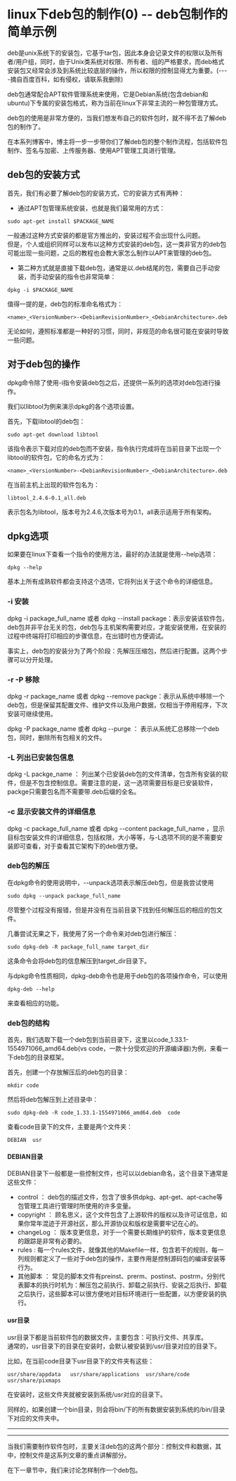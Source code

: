 # linux下deb包的制作(0) -- deb包制作的简单示例
deb是unix系统下的安装包，它基于tar包，因此本身会记录文件的权限以及所有者/用户组，同时，由于Unix类系统对权限、所有者、组的严格要求，而deb格式安装包又经常会涉及到系统比较底层的操作，所以权限的控制显得尤为重要。(----摘自百度百科，如有侵权，请联系我删除)      

deb包通常配合APT软件管理系统来使用，它是Debian系统(包含debian和ubuntu)下专属的安装包格式，称为当前在linux下非常主流的一种包管理方式。  

deb包的使用是非常方便的，当我们想发布自己的软件包时，就不得不去了解deb包的制作了。  

在本系列博客中，博主将一步一步带你们了解deb包的整个制作流程，包括软件包制作、签名与加密、上传服务器、使用APT管理工具进行管理。  

## deb包的安装方式
首先，我们有必要了解deb包的安装方式，它的安装方式有两种：
* 通过APT包管理系统安装，也就是我们最常用的方式：
```
sudo apt-get install $PACKAGE_NAME
```
一般通过这种方式安装的都是官方推出的，安装过程不会出现什么问题。  
但是，个人或组织同样可以发布以这种方式安装的deb包，这一类非官方的deb包可能出现一些问题，之后的教程也会教大家怎么制作以APT来管理的deb包。  

* 第二种方式就是直接下载deb包，通常是以.deb结尾的包，需要自己手动安装，而手动安装的指令也非常简单：
```
dpkg -i $PACKAGE_NAME
```

值得一提的是，deb包的标准命名格式为：
```
<name>_<VersionNumber>-<DebianRevisionNumber>_<DebianArchitecture>.deb
```  
无论如何，遵照标准都是一种好的习惯，同时，非规范的命名很可能在安装时导致一些问题。  


## 对于deb包的操作
dpkg命令除了使用-i指令安装deb包之后，还提供一系列的选项对deb包进行操作。  

我们以libtool为例来演示dpkg的各个选项设置。  

首先，下载libtool的deb包：

    sudo apt-get download libtool  
该指令表示下载对应的deb包而不安装，指令执行完成将在当前目录下出现一个libtool的软件包，它的命名方式为：

    <name>_<VersionNumber>-<DebianRevisionNumber>_<DebianArchitecture>.deb
在当前主机上出现的软件包名为：

    libtool_2.4.6-0.1_all.deb
表示包名为libtool，版本号为2.4.6,次版本号为0.1，all表示适用于所有架构。  


## dpkg选项
如果要在linux下查看一个指令的使用方法，最好的办法就是使用--help选项：

    dpkg --help
基本上所有成熟软件都会支持这个选项，它将列出关于这个命令的详细信息。  

### -i 安装
dpkg -i package_full_name 或者 dpkg --install package：表示安装该软件包，deb包并非平台无关的包，deb包与主机架构需要对应，才能安装使用，在安装的过程中终端将打印相应的步骤信息，在出错时也方便调试。 

事实上，deb包的安装分为了两个阶段：先解压压缩包，然后进行配置。这两个步骤可以分开处理。  

### -r -P 移除
dpkg -r package_name 或者 dpkg --remove packge：表示从系统中移除一个deb包，但是保留其配置文件、维护文件以及用户数据，仅相当于停用程序，下次安装可继续使用。  

dpkg -P package_name 或者 dpkg --purge ： 表示从系统汇总移除一个deb包，同时，删除所有包相关的文件。  

### -L 列出已安装包信息
dpkg -L packge_name ： 列出某个已安装deb包的文件清单，包含所有安装的软件，但是不包含控制信息。需要注意的是，这一选项需要目标是已安装软件，packge只需要包名而不需要带.deb后缀的全名。  

### -c 显示安装文件的详细信息
dpkg -c package_full_name 或者 dpkg --content package_full_name ，显示目标包安装文件的详细信息，包括权限，大小等等，与-L选项不同的是不需要安装即可查看，对于查看其它架构下的deb很方便。  

### deb包的解压
在dpkg命令的使用说明中，--unpack选项表示解压deb包，但是我尝试使用
```
sudo dpkg --unpack package_full_name
```
尽管整个过程没有报错，但是并没有在当前目录下找到任何解压后的相应的包文件。   

几番尝试无果之下，我使用了另一个命令来对deb包进行解压：
```
sudo dpkg-deb -R package_full_name target_dir
```
这条命令会将deb包的信息解压到target_dir目录下。  

与dpkg命令性质相同，dpkg-deb命令也是用于deb包的各项操作命令，可以使用
```
dpkg-deb --help 
```
来查看相应的功能。  

### deb包的结构
首先，我们选取下载一个deb包到当前目录下，这里以code_1.33.1-1554971066_amd64.deb(vs code，一款十分受欢迎的开源编译器)为例，来看一下deb包的目录框架。  

首先，创建一个存放解压后的deb包的目录：

    mkdir code
然后将deb包解压到上述目录中：

    sudo dpkg-deb -R code_1.33.1-1554971066_amd64.deb  code

查看code目录下的文件，主要是两个文件夹：

    DEBIAN  usr

#### DEBIAN目录
DEBIAN目录下一般都是一些控制文件，也可以以debian命名，这个目录下通常是这些文件：
* control ： deb包的描述文件，包含了很多供dpkg、apt-get、apt-cache等包管理工具进行管理时所使用的许多变量。  
* copyright ： 顾名思义，这个文件包含了上游软件的版权以及许可证信息，如果你常年混迹于开源社区，那么开源协议和版权是需要牢记在心的。  
* changeLog ： 版本变更信息，对于一个需要长期维护的软件，版本变更信息的跟踪是非常有必要的。  
* rules : 每一个rules文件，就像其他的Makefile一样，包含若干的规则，每一列规则都定义了一些对于deb包的操作，主要作用是控制源码包的编译安装等行为。  
* 其他脚本 ： 常见的脚本文件有preinst、prerm、postinst、postrm，分别代表脚本的执行时机为：解压包之前执行、卸载之前执行、安装之后执行、卸载之后执行，这些脚本可以很方便地对目标环境进行一些配置，以方便安装的执行。  


#### usr目录
usr目录下都是当前软件包的数据文件，主要包含：可执行文件、共享库。   
通常的，usr目录下的目录在安装时，会默认被安装到/usr/目录对应的目录下。   

比如，在当前code目录下usr目录下的文件夹有这些：  

    usr/share/appdata   usr/share/applications  usr/share/code  usr/share/pixmaps  

在安装时，这些文件夹就被安装到系统/usr对应的目录下。   

同样的，如果创建一个bin目录，则会将bin/下的所有数据安装到系统的/bin/目录下对应的文件夹中。   


***  
*** 


当我们需要制作软件包时，主要关注deb包的这两个部分：控制文件和数据，其中，控制文件是这系列文章的重点讲解部分。  

在下一章节中，我们来讨论怎样制作一个deb包。  
















